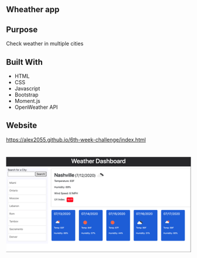 ## Wheather app

## Purpose
Check weather in multiple cities

## Built With
* HTML
* CSS
* Javascript
* Bootstrap
* Moment.js
* OpenWeather API

## Website
https://alex2055.github.io/6th-week-challenge/index.html
#
![web page screenshot](assets/img/screenshot.png)
